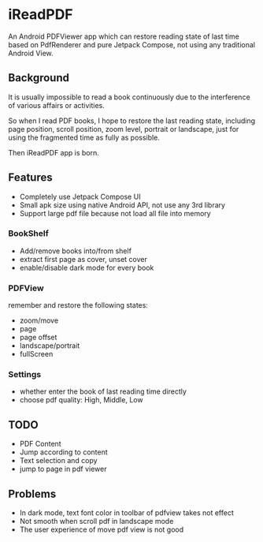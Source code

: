 # iReadPDF
An Android PDFViewer app which can restore reading state of last time based on PdfRenderer and pure Jetpack Compose, not using any traditional Android View. 

## Background
It is usually impossible to read a book continuously due to the interference of various affairs or activities. 

So when I read PDF books, I hope to restore the last reading state, including page position, scroll position,  zoom level, portrait or landscape, just for using the fragmented time as fully as possible. 

Then iReadPDF app is born.

## Features
- Completely use Jetpack Compose UI
- Small apk size using native Android API, not use any 3rd library
- Support large pdf file because not load all file into memory


### BookShelf
- Add/remove books into/from shelf
- extract first page as cover, unset cover
- enable/disable dark mode for every book

### PDFView
 remember and restore the following states:
- zoom/move
- page
- page offset
- landscape/portrait
- fullScreen


### Settings
- whether enter the book of last reading time directly
- choose pdf quality: High, Middle, Low

## TODO
- PDF Content
- Jump according to content
- Text selection and copy
- jump to page in pdf viewer

## Problems
- In dark mode, text font color in toolbar of pdfview takes not effect
- Not smooth when scroll pdf in landscape mode
- The user experience of move pdf view is not good